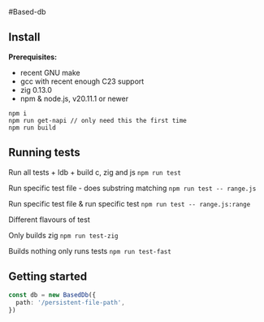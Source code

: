 #Based-db

## Install

**Prerequisites:**

- recent GNU make
- gcc with recent enough C23 support
- zig 0.13.0
- npm & node.js, v20.11.1 or newer

```
npm i
npm run get-napi // only need this the first time
npm run build
```

## Running tests

Run all tests + ldb + build c, zig and js
`npm run test`

Run specific test file - does substring matching
`npm run test -- range.js`

Run specific test file & run specific test
`npm run test -- range.js:range`

Different flavours of test

Only builds zig
`npm run test-zig`

Builds nothing only runs tests
`npm run test-fast`

## Getting started

```ts
const db = new BasedDb({
  path: '/persistent-file-path',
})
```
